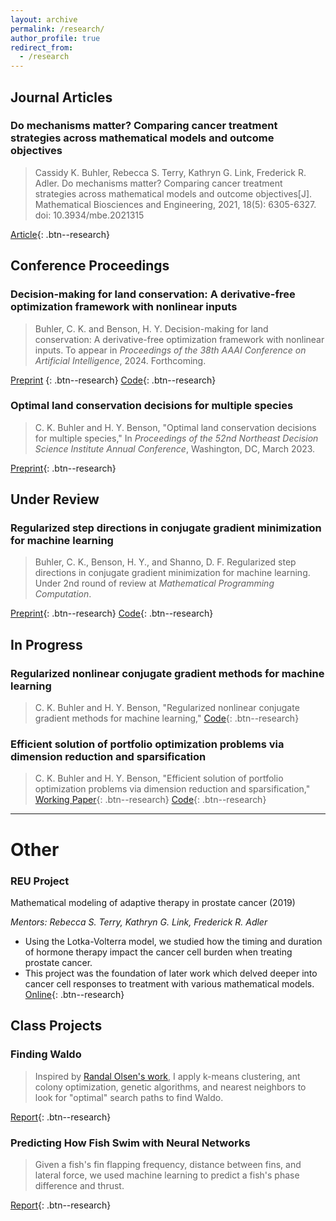 ```yaml
---
layout: archive
permalink: /research/
author_profile: true
redirect_from:
  - /research
---
```



## Journal Articles
### Do mechanisms matter? Comparing cancer treatment strategies across mathematical models and outcome objectives
>Cassidy K. Buhler, Rebecca S. Terry, Kathryn G. Link, Frederick R. Adler. Do mechanisms matter? Comparing cancer treatment strategies across mathematical models and outcome objectives[J]. Mathematical Biosciences and Engineering, 2021, 18(5): 6305-6327. doi: 10.3934/mbe.2021315

<a href="https://www.aimspress.com/article/doi/10.3934/mbe.2021315" target="_blank" rel="noopener noreferrer">Article</a>{: .btn--research}


## Conference Proceedings
### Decision-making for land conservation: A derivative-free optimization framework with nonlinear inputs

>Buhler, C. K. and Benson, H. Y. Decision-making for land conservation: A derivative-free optimization framework with nonlinear inputs. To appear in *Proceedings of the 38th AAAI Conference on Artificial Intelligence*, 2024. Forthcoming.


<a href="https://arxiv.org/abs/2308.11549" target="_blank" rel="noopener noreferrer">Preprint</a> {: .btn--research} 
<a href="https://github.com/cassiebuhler/conservation-dfo" target="_blank"  rel="noopener noreferrer">Code</a>{: .btn--research}

### Optimal land conservation decisions for multiple species
>C. K. Buhler and H. Y. Benson, "Optimal land conservation decisions for multiple species," In *Proceedings of the 52nd Northeast Decision Science Institute Annual Conference*, Washington, DC, March 2023. 

<a href="https://arxiv.org/abs/2307.11863" target="_blank" rel="noopener noreferrer">Preprint</a>{: .btn--research}


## Under Review

### Regularized step directions in conjugate gradient minimization for machine learning
>Buhler, C. K., Benson, H. Y., and Shanno, D. F. Regularized step directions in conjugate gradient minimization for machine learning. Under 2nd round of review at *Mathematical Programming Computation*. 

<a href="https://arxiv.org/abs/2110.06308" target="_blank" rel="noopener noreferrer">Preprint</a>{: .btn--research}
<a href="https://github.com/cassiebuhler/ConminCG" target="_blank" rel="noopener noreferrer">Code</a>{: .btn--research}


## In Progress

### Regularized nonlinear conjugate gradient methods for machine learning
>C. K. Buhler and H. Y. Benson, "Regularized nonlinear conjugate gradient methods for machine learning," 
<a href="https://github.com/cassiebuhler/ConminCG" target="_blank" rel="noopener noreferrer">Code</a>{: .btn--research}

### Efficient solution of portfolio optimization problems via dimension reduction and sparsification
>C. K. Buhler and H. Y. Benson, "Efficient solution of portfolio optimization problems via dimension reduction and sparsification," 
<a href="https://arxiv.org/abs/2306.12639" target="_blank"  rel="noopener noreferrer">Working Paper</a>{: .btn--research} 
<a href="https://github.com/cassiebuhler/PODS" target="_blank"  rel="noopener noreferrer">Code</a>{: .btn--research}


---

# Other

### REU Project
Mathematical modeling of adaptive therapy in prostate cancer (2019)

*Mentors: Rebecca S. Terry, Kathryn G. Link, Frederick R. Adler*
- Using the Lotka-Volterra model, we studied how the timing and duration of hormone therapy impact the cancer cell burden when treating prostate cancer. 
- This project was the foundation of later work which delved deeper into cancer cell responses to treatment with various mathematical models.
<a href="https://our.utah.edu/undergraduate-research-journal/undergraduate-research-journal-2019/" target="_blank" rel="noopener noreferrer">Online</a>{: .btn--research}

## Class Projects 

### Finding Waldo
>Inspired by <a href="http://www.randalolson.com/2015/02/03/heres-waldo-computing-the-optimal-search-strategy-for-finding-waldo/" target="_blank" rel="noopener noreferrer">Randal Olsen's work</a>, I apply k-means clustering, ant colony optimization, genetic algorithms, and nearest neighbors to look for "optimal" search paths to find Waldo. 

<a href="/files/FindingWaldo-Buhler.pdf" target="_blank" rel="noopener noreferrer">Report</a>{: .btn--research}

### Predicting How Fish Swim with Neural Networks
>Given a fish's fin flapping frequency, distance between fins, and lateral force, we used machine learning to predict a fish's phase difference and thrust. 

<a href="/files/FishSwim-BuhlerKadapa.pdf" target="_blank" rel="noopener noreferrer">Report</a>{: .btn--research}

